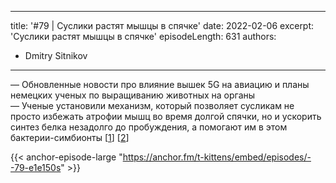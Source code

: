 
---
title: '#79 | Суслики растят мышцы в спячке'
date: 2022-02-06
excerpt: 'Суслики растят мышцы в спячке'
episodeLength: 631
authors:
  - Dmitry Sitnikov
---

— Обновленные новости про влияние вышек 5G на авиацию и планы немецких ученых по выращиванию животных на органы <br/>
— Ученые установили механизм, который позволяет сусликам не просто избежать атрофии мышц во время долгой спячки, но и ускорить синтез белка незадолго до пробуждения, а помогают им в этом бактерии-симбионты [[1](https://nplus1.ru/news/2022/02/01/ictidomys-tridecemlineatus)] [[2](https://www.science.org/doi/10.1126/science.abh2950)]

{{< anchor-episode-large "https://anchor.fm/t-kittens/embed/episodes/--79-e1e150s" >}}
